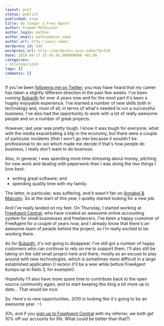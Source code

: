 ```yaml
---
layout: post
status: publish
published: true
title: No longer a Free Agent!
author: Graeme Mathieson
author_login: mathie
author_email: mathie@woss.name
author_url: http://woss.name/
wordpress_id: 539
wordpress_url: http://wordpress.woss.name/?p=539
date: 2010-04-17 15:45:56.000000000 +01:00
categories:
- Uncategorized
tags: []
comments: []
---
```

<p>If you've been <a href="http://twitter.com/mathie">following me on Twitter</a>, you may have heard that my career has taken a slightly different direction in the past few weeks. I've been running <a href="http://www.rubaidh.com/">Rubaidh</a> for over 4 years now and for the most part it's been a hugely enjoyable experience. I've learned a number of new skills both in technology and, most of all, in terms of what's needed to run a successful business. I've also had the opportunity to work with a lot of really awesome people and on a number of great projects.</p>
<p>However, last year was pretty tough. I know it was tough for everyone, what with the media exacerbating a blip in the economy, but there were a couple of particular incidents (that I won't go into because it wouldn't be professional to do so) which made me decide if that's how people do business, I really don't want to do business.</p>
<p>Also, in general, I was spending more time stressing about money, pitching for new work and dealing with paperwork than I was doing the two things I love best:</p>
<ul>
<li>writing great software; and</li>
<li>spending quality time with my family.</li>
</ul>
<p>The latter, in particular, was suffering, and it wasn't fair on <a href="http://www.flickr.com/photos/mathie/4430997275/">Annabel &amp; Malcolm</a>. So at the start of this year, I quietly started looking for a new job.</p>
<p>And I've really landed on my feet. On Thursday, I started working at <a href="http://www.freeagentcentral.com/?referrer=1250vxcy">FreeAgent Central</a>, who have created an awesome online accounting system for small businesses and freelancers. I've been a happy customer of FreeAgent for a couple of years now, and I already know that there's an awesome team of people behind the project, so I'm really excited to be working there.</p>
<p>As for <a href="http://rubaidh.com/">Rubaidh</a>, it's not going to disappear. I've still got a number of happy customers who can continue to rely on me to support them. I'll also still be taking on the odd small project here and there, mostly as an excuse to play around with new technologies, which is sometimes more difficult in a large established application (I reckon it'll be a wee while before FreeAgent bumps up to Rails 3, for example!).</p>
<p>Hopefully I'll also have more spare time to contribute back to the open source community again, and to start keeping this blog a bit more up to date... That would be nice.</p>
<p>So. Here's to new opportunities. 2010 is looking like it's going to be an awesome year. :-)</p>
<p>(Oh, and if you <a href="http://www.freeagentcentral.com/?referrer=1250vxcy">sign up to FreeAgent Central</a> with my referrer, we both get 10% off our accounts for life. What could be better than that?)</p>
